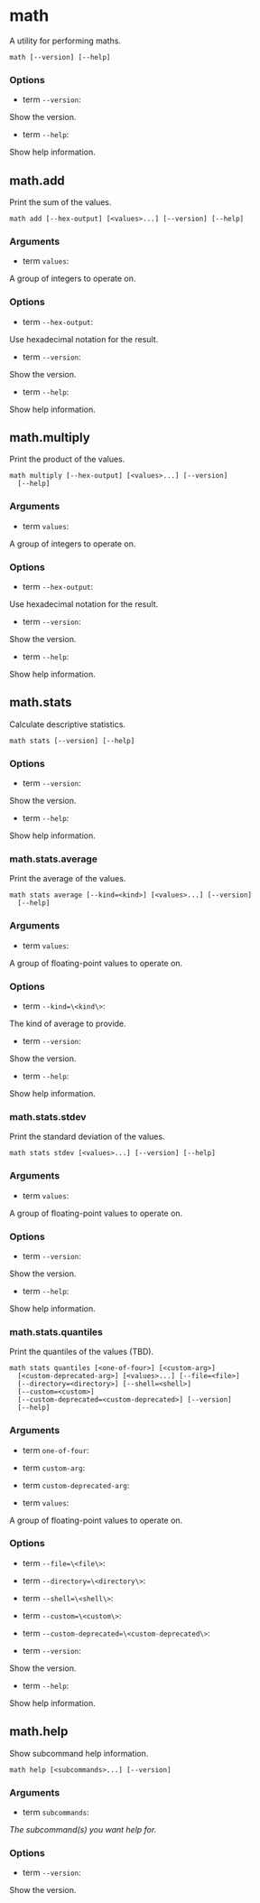 # math

<!-- Generated by swift-argument-parser -->

A utility for performing maths.

```
math [--version] [--help]
```

### Options

- term `--version`:

Show the version.


- term `--help`:

Show help information.


## math.add

Print the sum of the values.

```
math add [--hex-output] [<values>...] [--version] [--help]
```

### Arguments

- term `values`:

A group of integers to operate on.


### Options

- term `--hex-output`:

Use hexadecimal notation for the result.


- term `--version`:

Show the version.


- term `--help`:

Show help information.

## math.multiply

Print the product of the values.

```
math multiply [--hex-output] [<values>...] [--version]
  [--help]
```

### Arguments

- term `values`:

A group of integers to operate on.


### Options

- term `--hex-output`:

Use hexadecimal notation for the result.


- term `--version`:

Show the version.


- term `--help`:

Show help information.

## math.stats

Calculate descriptive statistics.

```
math stats [--version] [--help]
```

### Options

- term `--version`:

Show the version.


- term `--help`:

Show help information.


### math.stats.average

Print the average of the values.

```
math stats average [--kind=<kind>] [<values>...] [--version]
  [--help]
```

### Arguments

- term `values`:

A group of floating-point values to operate on.


### Options

- term `--kind=\<kind\>`:

The kind of average to provide.


- term `--version`:

Show the version.


- term `--help`:

Show help information.

### math.stats.stdev

Print the standard deviation of the values.

```
math stats stdev [<values>...] [--version] [--help]
```

### Arguments

- term `values`:

A group of floating-point values to operate on.


### Options

- term `--version`:

Show the version.


- term `--help`:

Show help information.

### math.stats.quantiles

Print the quantiles of the values (TBD).

```
math stats quantiles [<one-of-four>] [<custom-arg>]
  [<custom-deprecated-arg>] [<values>...] [--file=<file>]
  [--directory=<directory>] [--shell=<shell>]
  [--custom=<custom>]
  [--custom-deprecated=<custom-deprecated>] [--version]
  [--help]
```

### Arguments

- term `one-of-four`:


- term `custom-arg`:


- term `custom-deprecated-arg`:


- term `values`:

A group of floating-point values to operate on.


### Options

- term `--file=\<file\>`:


- term `--directory=\<directory\>`:


- term `--shell=\<shell\>`:


- term `--custom=\<custom\>`:


- term `--custom-deprecated=\<custom-deprecated\>`:


- term `--version`:

Show the version.


- term `--help`:

Show help information.

## math.help

Show subcommand help information.

```
math help [<subcommands>...] [--version]
```

### Arguments

- term `subcommands`:

*The subcommand(s) you want help for.*


### Options

- term `--version`:

Show the version.
